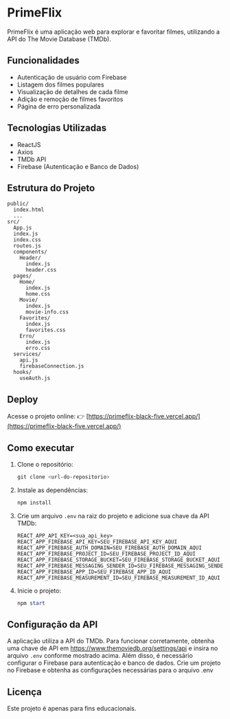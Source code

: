# PrimeFlix

PrimeFlix é uma aplicação web para explorar e favoritar filmes, utilizando a API do The Movie Database (TMDb).

## Funcionalidades
- Autenticação de usuário com Firebase
- Listagem dos filmes populares
- Visualização de detalhes de cada filme
- Adição e remoção de filmes favoritos
- Página de erro personalizada

## Tecnologias Utilizadas
- ReactJS
- Axios
- TMDb API
- Firebase (Autenticação e Banco de Dados)

## Estrutura do Projeto
```
public/
  index.html
  ...
src/
  App.js
  index.js
  index.css
  routes.js
  components/
    Header/
      index.js
      header.css
  pages/
    Home/
      index.js
      home.css
    Movie/
      index.js
      movie-info.css
    Favorites/
      index.js
      favorites.css
    Erro/
      index.js
      erro.css
  services/
    api.js
    firebaseConnection.js
  hooks/
    useAuth.js
```

## Deploy
Acesse o projeto online:
👉 [https://primeflix-black-five.vercel.app/](https://primeflix-black-five.vercel.app/)

## Como executar
1. Clone o repositório:
   ```powershell
   git clone <url-do-repositorio>
   ```
2. Instale as dependências:
   ```powershell
   npm install
   ```
3. Crie um arquivo `.env` na raiz do projeto e adicione sua chave da API TMDb:
   ```env
   REACT_APP_API_KEY=<sua_api_key>
   REACT_APP_FIREBASE_API_KEY=SEU_FIREBASE_API_KEY_AQUI
   REACT_APP_FIREBASE_AUTH_DOMAIN=SEU_FIREBASE_AUTH_DOMAIN_AQUI
   REACT_APP_FIREBASE_PROJECT_ID=SEU_FIREBASE_PROJECT_ID_AQUI
   REACT_APP_FIREBASE_STORAGE_BUCKET=SEU_FIREBASE_STORAGE_BUCKET_AQUI
   REACT_APP_FIREBASE_MESSAGING_SENDER_ID=SEU_FIREBASE_MESSAGING_SENDER_ID_AQUI
   REACT_APP_FIREBASE_APP_ID=SEU_FIREBASE_APP_ID_AQUI
   REACT_APP_FIREBASE_MEASUREMENT_ID=SEU_FIREBASE_MEASUREMENT_ID_AQUI
   ```
4. Inicie o projeto:
   ```powershell
   npm start
   ```

## Configuração da API
A aplicação utiliza a API do TMDb. Para funcionar corretamente, obtenha uma chave de API em https://www.themoviedb.org/settings/api e insira no arquivo `.env` conforme mostrado acima.
Além disso, é necessário configurar o Firebase para autenticação e banco de dados. Crie um projeto no Firebase e obtenha as configurações necessárias para o arquivo .env

## Licença
Este projeto é apenas para fins educacionais.

